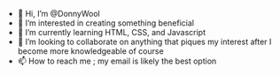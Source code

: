 - 👋 Hi, I’m @DonnyWool
- 👀 I’m interested in creating something beneficial
- 🌱 I’m currently learning HTML, CSS, and Javascript
- 💞️ I’m looking to collaborate on anything that piques my interest after I become more knowledgeable of course
- 📫 How to reach me ; my email is likely the best option

<!---
DonnyWool/DonnyWool is a ✨ special ✨ repository because its `README.md` (this file) appears on your GitHub profile.
You can click the Preview link to take a look at your changes.
--->
